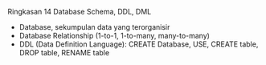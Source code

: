 Ringkasan 14 Database Schema, DDL, DML
- Database, sekumpulan data yang terorganisir
- Database Relationship (1-to-1, 1-to-many, many-to-many)
- DDL (Data Definition Language): CREATE Database, USE, CREATE table, DROP table, RENAME table